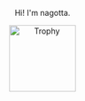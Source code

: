 <p align="center"> Hi! I'm nagotta.</p>

<p align="center"> 
  <img alt="Trophy" height="120px" src="https://github-profile-trophy.vercel.app/?username=nagotta&theme=nord&column=10" />
</p>
